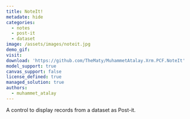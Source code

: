 ```yaml
---
title: NoteIt!
metadate: hide
categories:
  - notes
  - post-it
  - dataset
image: /assets/images/noteit.jpg
demo_gif:
visit: 
download: 'https://github.com/TheMaty/MuhammetAtalay.Xrm.PCF.NoteIt'
model_support: true
canvas_support: false
license_defined: true
managed_solution: true
authors:
  - muhammet_atalay
---
```

A control to display records from a dataset as Post-it.
